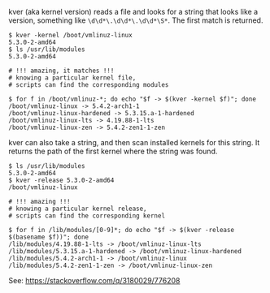 kver (aka kernel version) reads a file and looks for a string that looks like a
version, something like `\d\d*\.\d\d*\.\d\d*\S*`. The first match is returned.

    $ kver -kernel /boot/vmlinuz-linux
    5.3.0-2-amd64
    $ ls /usr/lib/modules
    5.3.0-2-amd64

    # !!! amazing, it matches !!!
    # knowing a particular kernel file,
    # scripts can find the corresponding modules

    $ for f in /boot/vmlinuz-*; do echo "$f -> $(kver -kernel $f)"; done
    /boot/vmlinuz-linux -> 5.4.2-arch1-1
    /boot/vmlinuz-linux-hardened -> 5.3.15.a-1-hardened
    /boot/vmlinuz-linux-lts -> 4.19.88-1-lts
    /boot/vmlinuz-linux-zen -> 5.4.2-zen1-1-zen

kver can also take a string, and then scan installed kernels for this string.
It returns the path of the first kernel where the string was found.

    $ ls /usr/lib/modules
    5.3.0-2-amd64
    $ kver -release 5.3.0-2-amd64
    /boot/vmlinuz-linux

    # !!! amazing !!!
    # knowing a particular kernel release,
    # scripts can find the corresponding kernel

    $ for f in /lib/modules/[0-9]*; do echo "$f -> $(kver -release $(basename $f))"; done
    /lib/modules/4.19.88-1-lts -> /boot/vmlinuz-linux-lts
    /lib/modules/5.3.15.a-1-hardened -> /boot/vmlinuz-linux-hardened
    /lib/modules/5.4.2-arch1-1 -> /boot/vmlinuz-linux
    /lib/modules/5.4.2-zen1-1-zen -> /boot/vmlinuz-linux-zen

See: https://stackoverflow.com/q/3180029/776208
